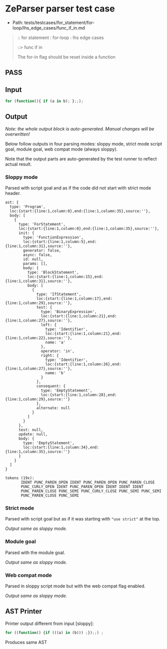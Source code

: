 # ZeParser parser test case

- Path: tests/testcases/for_statement/for-loop/lhs_edge_cases/func_if_in.md

> :: for statement : for-loop : lhs edge cases
>
> ::> func if in
>
> The for-in flag should be reset inside a function

## PASS

## Input

`````js
for (function(){ if (a in b); };;);
`````

## Output

_Note: the whole output block is auto-generated. Manual changes will be overwritten!_

Below follow outputs in four parsing modes: sloppy mode, strict mode script goal, module goal, web compat mode (always sloppy).

Note that the output parts are auto-generated by the test runner to reflect actual result.

### Sloppy mode

Parsed with script goal and as if the code did not start with strict mode header.

`````
ast: {
  type: 'Program',
  loc:{start:{line:1,column:0},end:{line:1,column:35},source:''},
  body: [
    {
      type: 'ForStatement',
      loc:{start:{line:1,column:0},end:{line:1,column:35},source:''},
      init: {
        type: 'FunctionExpression',
        loc:{start:{line:1,column:5},end:{line:1,column:31},source:''},
        generator: false,
        async: false,
        id: null,
        params: [],
        body: {
          type: 'BlockStatement',
          loc:{start:{line:1,column:15},end:{line:1,column:31},source:''},
          body: [
            {
              type: 'IfStatement',
              loc:{start:{line:1,column:17},end:{line:1,column:29},source:''},
              test: {
                type: 'BinaryExpression',
                loc:{start:{line:1,column:21},end:{line:1,column:27},source:''},
                left: {
                  type: 'Identifier',
                  loc:{start:{line:1,column:21},end:{line:1,column:22},source:''},
                  name: 'a'
                },
                operator: 'in',
                right: {
                  type: 'Identifier',
                  loc:{start:{line:1,column:26},end:{line:1,column:27},source:''},
                  name: 'b'
                }
              },
              consequent: {
                type: 'EmptyStatement',
                loc:{start:{line:1,column:28},end:{line:1,column:29},source:''}
              },
              alternate: null
            }
          ]
        }
      },
      test: null,
      update: null,
      body: {
        type: 'EmptyStatement',
        loc:{start:{line:1,column:34},end:{line:1,column:35},source:''}
      }
    }
  ]
}

tokens (19x):
       IDENT PUNC_PAREN_OPEN IDENT PUNC_PAREN_OPEN PUNC_PAREN_CLOSE
       PUNC_CURLY_OPEN IDENT PUNC_PAREN_OPEN IDENT IDENT IDENT
       PUNC_PAREN_CLOSE PUNC_SEMI PUNC_CURLY_CLOSE PUNC_SEMI PUNC_SEMI
       PUNC_PAREN_CLOSE PUNC_SEMI
`````

### Strict mode

Parsed with script goal but as if it was starting with `"use strict"` at the top.

_Output same as sloppy mode._

### Module goal

Parsed with the module goal.

_Output same as sloppy mode._

### Web compat mode

Parsed in sloppy script mode but with the web compat flag enabled.

_Output same as sloppy mode._

## AST Printer

Printer output different from input [sloppy]:

````js
for ((function() {if (((a) in (b))) ;});;) ;
````

Produces same AST

